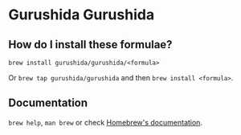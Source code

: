 # Gurushida Gurushida

## How do I install these formulae?
`brew install gurushida/gurushida/<formula>`

Or `brew tap gurushida/gurushida` and then `brew install <formula>`.

## Documentation
`brew help`, `man brew` or check [Homebrew's documentation](https://docs.brew.sh).
